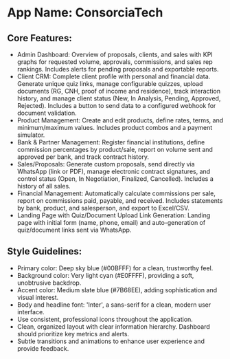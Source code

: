 # **App Name**: ConsorciaTech

## Core Features:

- Admin Dashboard: Overview of proposals, clients, and sales with KPI graphs for requested volume, approvals, commissions, and sales rep rankings. Includes alerts for pending proposals and exportable reports.
- Client CRM: Complete client profile with personal and financial data. Generate unique quiz links, manage configurable quizzes, upload documents (RG, CNH, proof of income and residence), track interaction history, and manage client status (New, In Analysis, Pending, Approved, Rejected). Includes a button to send data to a configured webhook for document validation.
- Product Management: Create and edit products, define rates, terms, and minimum/maximum values. Includes product combos and a payment simulator.
- Bank & Partner Management: Register financial institutions, define commission percentages by product/sale, report on volume sent and approved per bank, and track contract history.
- Sales/Proposals: Generate custom proposals, send directly via WhatsApp (link or PDF), manage electronic contract signatures, and control status (Open, In Negotiation, Finalized, Cancelled). Includes a history of all sales.
- Financial Management: Automatically calculate commissions per sale, report on commissions paid, payable, and received. Includes statements by bank, product, and salesperson, and export to Excel/CSV.
- Landing Page with Quiz/Document Upload Link Generation: Landing page with initial form (name, phone, email) and auto-generation of quiz/document links sent via WhatsApp.

## Style Guidelines:

- Primary color: Deep sky blue (#00BFFF) for a clean, trustworthy feel.
- Background color: Very light cyan (#E0FFFF), providing a soft, unobtrusive backdrop.
- Accent color: Medium slate blue (#7B68EE), adding sophistication and visual interest.
- Body and headline font: 'Inter', a sans-serif for a clean, modern user interface.
- Use consistent, professional icons throughout the application.
- Clean, organized layout with clear information hierarchy. Dashboard should prioritize key metrics and alerts.
- Subtle transitions and animations to enhance user experience and provide feedback.